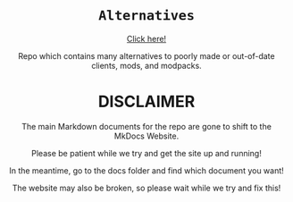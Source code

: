 <div align="center">

# `Alternatives`
[Click here!](https://microcontrollersdev.github.io/Alternatives)


Repo which contains many
alternatives to poorly made
or out-of-date clients, mods,
and modpacks.

# DISCLAIMER

The main Markdown documents for the repo are gone to shift to the MkDocs Website.

Please be patient while we try and get the site up and running! 

In the meantime, go to the docs folder and find which document you want!

The website may also be broken, so please wait while we try and fix this!

</div>
